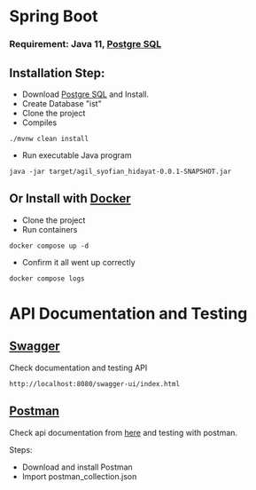 # Spring Boot

### Requirement: Java 11, [Postgre SQL](https://www.postgresql.org/)

## Installation Step:
- Download [Postgre SQL](https://www.postgresql.org/download/) and Install.
- Create Database "ist"
- Clone the project
- Compiles
```
./mvnw clean install
```
- Run executable Java program 
```
java -jar target/agil_syofian_hidayat-0.0.1-SNAPSHOT.jar
```

## Or Install with [Docker](https://www.docker.com/)
- Clone the project
- Run containers
```
docker compose up -d
```
- Confirm it all went up correctly
```
docker compose logs
```

# API Documentation and Testing

## [Swagger](https://swagger.io/)

Check documentation and testing API
```
http://localhost:8080/swagger-ui/index.html
```


## [Postman](https://www.postman.com)

Check api documentation from [here](https://documenter.getpostman.com/view/21416970/2s93si1Vgb) and
testing with postman.

Steps:

- Download and install Postman
- Import postman_collection.json

